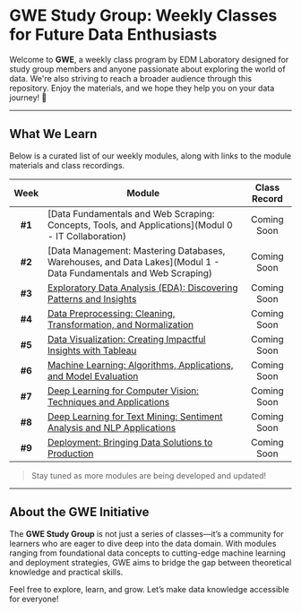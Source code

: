 # GWE Study Group: Weekly Classes for Future Data Enthusiasts  

Welcome to **GWE**, a weekly class program by EDM Laboratory designed for study group members and anyone passionate about exploring the world of data. We're also striving to reach a broader audience through this repository. Enjoy the materials, and we hope they help you on your data journey! 🚀  

---

## What We Learn  
Below is a curated list of our weekly modules, along with links to the module materials and class recordings.  

| **Week** | **Module**                                                                                                   | **Class Record** |
|:--------:|-------------------------------------------------------------------------------------------------------------|:----------------:|
| **#1**   | [Data Fundamentals and Web Scraping: Concepts, Tools, and Applications](Modul 0 - IT Collaboration)                                   | Coming Soon      |
| **#2**   | [Data Management: Mastering Databases, Warehouses, and Data Lakes](Modul 1 - Data Fundamentals and Web Scraping)                                       | Coming Soon      |
| **#3**   | [Exploratory Data Analysis (EDA): Discovering Patterns and Insights](#)                                     | Coming Soon      |
| **#4**   | [Data Preprocessing: Cleaning, Transformation, and Normalization](#)                                       | Coming Soon      |
| **#5**   | [Data Visualization: Creating Impactful Insights with Tableau](#)                                          | Coming Soon      |
| **#6**   | [Machine Learning: Algorithms, Applications, and Model Evaluation](#)                                      | Coming Soon      |
| **#7**   | [Deep Learning for Computer Vision: Techniques and Applications](#)                                        | Coming Soon      |
| **#8**   | [Deep Learning for Text Mining: Sentiment Analysis and NLP Applications](#)                                | Coming Soon      |
| **#9**   | [Deployment: Bringing Data Solutions to Production](#)                                                     | Coming Soon      |  

> Stay tuned as more modules are being developed and updated!  

---

## About the GWE Initiative  

The **GWE Study Group** is not just a series of classes—it’s a community for learners who are eager to dive deep into the data domain. With modules ranging from foundational data concepts to cutting-edge machine learning and deployment strategies, GWE aims to bridge the gap between theoretical knowledge and practical skills.  

Feel free to explore, learn, and grow. Let’s make data knowledge accessible for everyone!  
